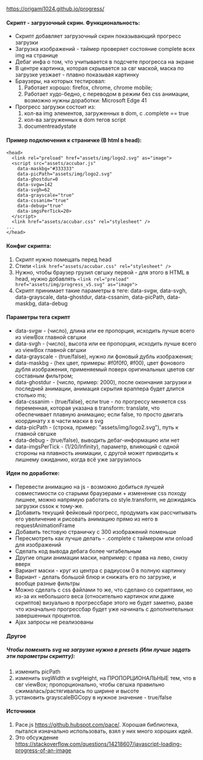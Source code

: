 https://origami1024.github.io/progress/


#### Скрипт - загрузочный скрин. Функциональность:
* Скрипт добавляет загрузочный скрин показывающий прогресс загрузки
* Загрузка изображений - таймер проверяет состояние complete всех img на странице
* Дебаг инфа о том, что учитывается в подсчете прогресса на экране
* В центре картинка, которая скрывается за свг маской, маска по загрузке уезжает - плавно показывая картинку
* Браузеры, на которых тестировал: 
  1. Работает хорошо: firefox, chrome, chrome mobile;
  2. Работает худо-бедно, с переводом в режим без css анимации, возможно нужны доработки: Microsoft Edge 41
* Прогресс загрузки состоит из:
  1. кол-ва img элементов, загруженных в dom, с .complete == true
  2. кол-ва загруженных в dom тегов script
  3. documentreadystate


#### Пример подключения к страничке (В html в head):
```
<head>
  <link rel="preload" href="assets/img/logo2.svg" as="image">
  <script src="assets/accubar.js"
    data-maskbg="#333333"
    data-picPath="assets/img/logo2.svg"
    data-ghostdur=0
    data-svgw=142
    data-svgh=62
    data-grayscale="true"
    data-cssanim="true"
    data-debug="true"
    data-imgsPerTick=20>
  </script>  
  <link href="assets/accubar.css" rel="stylesheet" />
...
</head>
```


#### Конфиг скрипта:
1. Скрипт нужно помещать перед head
2. Стили ```<link href="assets/accubar.css" rel="stylesheet" />```
3. Нужно, чтобы браузер грузил свгшку первой - для этого в HTML в head, нужно добавлять ```<link rel="preload" href="assets/img/progress_v5.svg" as="image">```
4. Скрипт принимает такие параметры в теге: data-svgw, data-svgh, data-grayscale, data-ghostdur, data-cssanim, data-picPath, data-maskbg, data-debug


#### Параметры тега скрипт
* data-svgw - (число), длина или ее пропорция, исходить лучше всего из viewBox главной свгшки
* data-svgh - (число), высота или ее пропорция, исходить лучше всего из viewBox главной свгшки
* data-grayscale - (true/false), нужно ли фоновый дубль изображения;
* data-maskbg - (hex цвет, примеры: #f0f0f0, #f00), цвет фонового дубля изображения, применяемый поверх оригинальных цветов свг составным фильтром;
* data-ghostdur - (число, пример: 2000), после окончания загрузки и последней анимации, анимация скрытия враппера будет длится столько ms;
* data-cssanim - (true/false), если true - по прогрессу меняется css переменная, которая указана в transform: translate, что обеспечивает плавную анимацию; если false, то просто двигать координату x в части маски в svg
* data-picPath - (строка, пример: "assets/img/logo2.svg"), путь к главной свгшке
* data-debug - (true/false), выводить дебаг-информацию или нет
* data-imgsPerTick - (1/20/Infinity), параметр, влияющий с одной стороны на плавность инимации, с другой может приводить к лишнему ожиданию, когда всё уже загрузилось


#### Идеи по доработке:
* Перевести анимацию на js - возможно добиться лучшей совместимости со старыми браузерами + изменение css походу лишнее, можно напрямую работать со style.transform, не дожидаясь загрузки cssок к тому-же.
* Добавить текущий фейковый прогресс, продумать как рассчитывать его увеличение и рисовать анимацию прямо из него в requestAnimationFrame
* Добавить тестовую страничку с 300 изображений поменьше
* Пересмотреть как лучше делать - .complete с таймером или onload для изображений
* Сделать код вывода дебага более читабельным
* Другие опции анимации маски, например: с права на лево, снизу вверх
* Вариант маски - круг из центра с радиусом 0 в полную картинку
* Вариант - делать большой блюр и снижать его по загрузке, и вообще разные фильтры
* Можно сделать с css файлами то же, что сделано со скриптами, но из-за их небольшого веса (относительно картинок или даже скриптов) визуально в прогрессбаре этого не будет заметно, разве что изначально прогрессбар будет уже начинать с дополнительных завершенных процентов.
* Ajax запросы не реализованы


#### Другое

##### Чтобы поменять svg на загрузке нужно в presets (Или лучше задать эти параметры скрипту):
1. изменить picPath
2. изменить svgWidth и svgHeight, на ПРОПОРЦИОНАЛЬНЫЕ тем, что в свг viewBox; пропорционально, чтобы свгшка правильно сжималась/растягивалась по ширине и высоте
3. установить grayscaleBGCopy в нужное значение - true/false


#### Источники
1. Pace.js https://github.hubspot.com/pace/. Хорошая библиотека, пытался изначально использовать, взял у них много хороших идей.
2. Это обсуждение https://stackoverflow.com/questions/14218607/javascript-loading-progress-of-an-image
